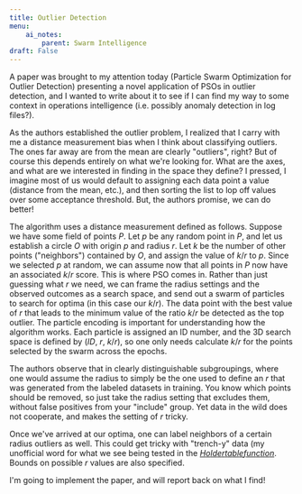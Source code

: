 ```yaml
---
title: Outlier Detection
menu:
    ai_notes:
        parent: Swarm Intelligence
draft: False
---
```


A paper was brought to my attention today (Particle Swarm Optimization for Outlier Detection) presenting 
a novel application of PSOs in outlier detection, and I wanted to write about it to see 
if I can find my way to some context in operations intelligence (i.e. possibly anomaly detection
in log files?).

As the authors established the outlier problem, I realized that I carry with me a distance 
measurement bias when I think about classifying outliers. The ones far away are from 
the mean are clearly "outliers", right? But of course this depends entirely on what we're
looking for. What are the axes, and what are we interested in finding in the space they define? 
I pressed, I imagine most of us would default to assigning each data point a value 
(distance from the mean, etc.), and then sorting the list to lop off values over some acceptance 
threshold. But, the authors promise, we can do better!

The algorithm uses a distance measurement defined as follows. Suppose we have some field of 
points $P$. Let $p$ be any random point in $P$, and let us establish a circle $O$ with 
origin $p$ and radius $r$. Let $k$ be the number of other points ("neighbors") 
contained by $O$, and assign the value of $k/r$ to $p$. Since we selected $p$ at random,
we can assume now that all points in $P$ now have an associated $k/r$ score. This is where PSO comes in. 
Rather than just guessing what $r$ we need, we can frame the radius settings and the 
observed outcomes as a search space, and send out a swarm of particles to search for optima 
(in this case our $k/r$). The data point with the best value of $r$ that leads to the 
minimum value of the ratio $k/r$ be detected as the top outlier. The particle encoding is 
important for understanding how the algorithm works. Each particle is assigned an ID number, 
and the 3D search space is defined by ($ID$, $r$, $k/r$), so one only needs calculate $k/r$ 
for the points selected by the swarm across the epochs.

The authors observe that in clearly distinguishable subgroupings, where one would 
assume the radius to simply be the one used to define an $r$ that was generated from 
the labeled datasets in training. You know which points should be removed,
so just take the radius setting that excludes them, without false positives from your "include"
group. Yet data in the wild does not cooperate, and makes the setting of $r$ tricky.

Once we've arrived at our optima, one can label neighbors of a certain radius outliers as well.
This could get tricky with "trench-y" data (my unofficial word for what we see being 
tested in the [$Holder table function$](https://en.wikipedia.org/wiki/Test_functions_for_optimization).
Bounds on possible $r$ values are also specified.

I'm going to implement the paper, and will report back on what I find!











